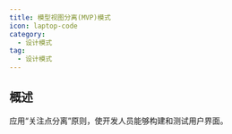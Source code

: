 ```yaml
---
title: 模型视图分离(MVP)模式
icon: laptop-code
category:
  - 设计模式
tag:
  - 设计模式
---
```


## 概述

应用“关注点分离”原则，使开发人员能够构建和测试用户界面。